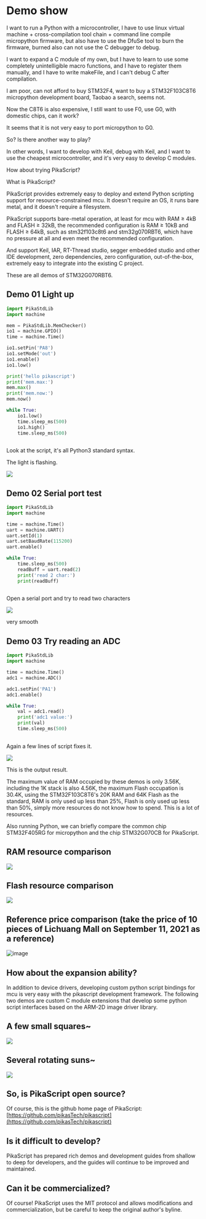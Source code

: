 # Demo show

I want to run a Python with a microcontroller, I have to use linux virtual machine + cross-compilation tool chain + command line compile micropython firmware, but also have to use the DfuSe tool to burn the firmware, burned also can not use the C debugger to debug.

I want to expand a C module of my own, but I have to learn to use some completely unintelligible macro functions, and I have to register them manually, and I have to write makeFile, and I can't debug C after compilation.

I am poor, can not afford to buy STM32F4, want to buy a STM32F103C8T6 micropython development board, Taobao a search, seems not.

Now the C8T6 is also expensive, I still want to use F0, use G0, with domestic chips, can it work?

It seems that it is not very easy to port micropython to G0.

So? Is there another way to play?

In other words, I want to develop with Keil, debug with Keil, and I want to use the cheapest microcontroller, and it's very easy to develop C modules.

How about trying PikaScript?

What is PikaScript?

PikaScript provides extremely easy to deploy and extend Python scripting support for resource-constrained mcu. It doesn't require an OS, it runs bare metal, and it doesn't require a filesystem.

PikaScript supports bare-metal operation, at least for mcu with RAM ≥ 4kB and FLASH ≥ 32kB, the recommended configuration is RAM ≥ 10kB and FLASH ≥ 64kB, such as stm32f103c8t6 and stm32g070RBT6, which have no pressure at all and even meet the recommended configuration.

And support Keil, IAR, RT-Thread studio, segger embedded studio and other IDE development, zero dependencies, zero configuration, out-of-the-box, extremely easy to integrate into the existing C project.

These are all demos of STM32G070RBT6.

## Demo 01 Light up

``` python
import PikaStdLib
import machine

mem = PikaStdLib.MemChecker()
io1 = machine.GPIO()
time = machine.Time()

io1.setPin('PA8')
io1.setMode('out')
io1.enable()
io1.low()

print('hello pikascript')
print('mem.max:')
mem.max()
print('mem.now:')
mem.now()

while True:
    io1.low()
    time.sleep_ms(500)
    io1.high()
    time.sleep_ms(500)
    
````

Look at the script, it's all Python3 standard syntax.

The light is flashing.

![](assets/132943428-f2b365ca-140e-42f4-936c-db6a7d9f8dee.gif)

## Demo 02 Serial port test

``` python
import PikaStdLib
import machine

time = machine.Time()
uart = machine.UART()
uart.setId(1)
uart.setBaudRate(115200)
uart.enable()

while True:
    time.sleep_ms(500)
    readBuff = uart.read(2)
    print('read 2 char:')
    print(readBuff)
    
````

Open a serial port and try to read two characters

![](assets/132943365-0f7059b3-4f9d-4989-a5ec-2cce72b0cc96.gif)

very smooth

## Demo 03 Try reading an ADC

``` python
import PikaStdLib
import machine

time = machine.Time()
adc1 = machine.ADC()

adc1.setPin('PA1')
adc1.enable()

while True:
    val = adc1.read()
    print('adc1 value:')
    print(val)
    time.sleep_ms(500)
    
````

Again a few lines of script fixes it.

![](assets/132944185-0a01b1ba-8cf7-4f9f-9d73-fe9cbcd52f0b.png)

This is the output result.

The maximum value of RAM occupied by these demos is only 3.56K, including the 1K stack is also 4.56K, the maximum Flash occupation is 30.4K, using the STM32F103C8T6's 20K RAM and 64K Flash as the standard, RAM is only used up less than 25%, Flash is only used up less than 50%, simply more resources do not know how to spend. This is a lot of resources.

Also running Python, we can briefly compare the common chip STM32F405RG for micropython and the chip STM32G070CB for PikaScript.

## RAM resource comparison

![](assets/132944731-a55ece1d-061f-4b91-ba87-bd6547be96a7.png)

## Flash resource comparison

![](assets/132944745-e9cf598d-e75f-40bb-873e-911819d535b7.png)
## Reference price comparison (take the price of 10 pieces of Lichuang Mall on September 11, 2021 as a reference)

![image](https://user-images.githubusercontent.com/88232613/171085508-e788518b-ec2e-48f3-8fc8-9327b54a2dbb.png)

## How about the expansion ability?

In addition to device drivers, developing custom python script bindings for mcu is very easy with the pikascript development framework. The following two demos are custom C module extensions that develop some python script interfaces based on the ARM-2D image driver library.

## A few small squares~

![](assets/132945282-bfd310df-8063-456d-b90c-6b798a2c8ed5.gif)
## Several rotating suns~

![](assets/132945107-e473a2cc-9fbc-47f9-aaed-a28d3ad1048c.gif)
## So, is PikaScript open source?
Of course, this is the github home page of PikaScript:
[https://github.com/pikasTech/pikascript](https://github.com/pikasTech/pikascript)

## Is it difficult to develop?
PikaScript has prepared rich demos and development guides from shallow to deep for developers, and the guides will continue to be improved and maintained.

## Can it be commercialized?
Of course! PikaScript uses the MIT protocol and allows modifications and commercialization, but be careful to keep the original author's byline.
